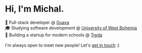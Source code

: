 # Hi, I'm Michal.

🏢 Full-stack developer @ <a style="hsl(100,50,50)" href="https://guava.cz">Guava</a> <br>
🎓️ Studying software development @ [University of West Bohemia](https://zcu.cz) <br>
🔨 Building a startup for modern schools @ [Treda](https://treda.eu) <br>
<br>
I'm always open to meet new people! Let's [get in touch](mailto:michal@skoula.com) :)

